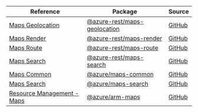 | Reference | Package | Source |
|---|---|---|
|[Maps Geolocation](maps-geolocation-rest-readme.md)|[@azure-rest/maps-geolocation](https://www.npmjs.com/package/@azure-rest/maps-geolocation)|[GitHub](https://github.com/Azure/azure-sdk-for-js/blob/main/sdk/maps/maps-geolocation-rest)|
|[Maps Render](maps-render-rest-readme.md)|[@azure-rest/maps-render](https://www.npmjs.com/package/@azure-rest/maps-render)|[GitHub](https://github.com/Azure/azure-sdk-for-js/blob/main/sdk/maps/maps-render-rest)|
|[Maps Route](maps-route-rest-readme.md)|[@azure-rest/maps-route](https://www.npmjs.com/package/@azure-rest/maps-route)|[GitHub](https://github.com/Azure/azure-sdk-for-js/blob/main/sdk/maps/maps-route-rest)|
|[Maps Search](maps-search-rest-readme.md)|[@azure-rest/maps-search](https://www.npmjs.com/package/@azure-rest/maps-search)|[GitHub](https://github.com/Azure/azure-sdk-for-js/blob/main/sdk/maps/maps-search-rest)|
|[Maps Common](maps-common-readme.md)|[@azure/maps-common](https://www.npmjs.com/package/@azure/maps-common)|[GitHub](https://github.com/Azure/azure-sdk-for-js/blob/main/sdk/maps/maps-common)|
|[Maps Search](maps-search-readme.md)|[@azure/maps-search](https://www.npmjs.com/package/@azure/maps-search)|[GitHub](https://github.com/Azure/azure-sdk-for-js/blob/main/sdk/maps/maps-search)|
|[Resource Management - Maps](arm-maps-readme.md)|[@azure/arm-maps](https://www.npmjs.com/package/@azure/arm-maps)|[GitHub](https://github.com/Azure/azure-sdk-for-js/blob/main/sdk/maps/arm-maps)|
